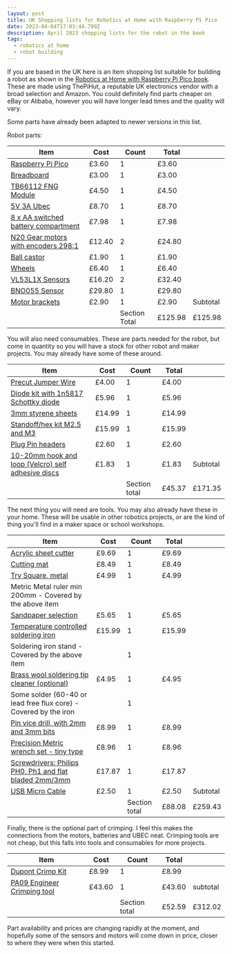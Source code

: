 ```yaml
---
layout: post
title: UK Shopping lists for Robotics at Home with Raspberry Pi Pico
date: 2023-04-04T17:03:44.799Z
description: April 2023 shopping lists for the robot in the book
tags:
  - robotics at home
  - robot building
---
```

If you are based in the UK here is an item shopping list suitable for building a robot as shown in the [Robotics at Home with Raspberry Pi Pico book](https://packt.link/5swS2). These are made using ThePiHut, a reputable UK electronics vendor with a broad selection and Amazon. You could definitely find parts cheaper on eBay or Alibaba, however you will have longer lead times and the quality will vary.

Some parts have already been adapted to newer versions in this list.

Robot parts:

| Item | Cost   | Count         | Total   |          |
| ---- | ------ | ------------- | ------- | -------- |
| [Raspberry Pi Pico](https://thepihut.com/products/raspberry-pi-pico) | £3.60  | 1             | £3.60   |          |
| [Breadboard](https://thepihut.com/products/raspberry-pi-breadboard-half-size)                                              | £3.00  | 1             | £3.00   |          |
| [TB66112 FNG Module](https://thepihut.com/products/fermion-tb6612fng-2x1-2a-dc-motor-driver) | £4.50  | 1             | £4.50   |          |
| [5V 3A Ubec](https://thepihut.com/products/ubec-dc-dc-step-down-buck-converter-5v-3a-output)| £8.70  | 1             | £8.70   |          |
| [8 x AA switched battery compartment](https://amzn.to/3MfH6UE) | £7.98  | 1             | £7.98   |          |
| [N20 Gear motors with encoders 298:1](https://thepihut.com/products/adafruit-n20-dc-motor-with-magnetic-encoder-6v-with-1-298-gear-ratio) | £12.40 | 2             | £24.80  |          |
| [Ball castor](https://thepihut.com/products/20mm-height-metal-caster-bearing-whee) | £1.90  | 1             | £1.90   |          |
| [Wheels](https://thepihut.com/products/pololu-wheel-70x8mm-pair-white) | £6.40  | 1             | £6.40   |          |
| [VL53L1X Sensors](https://thepihut.com/products/time-of-flight-tof-distance-ranging-sensor-vl53l1x) | £16.20 | 2             | £32.40  |          |
| [BNO055 Sensor](https://thepihut.com/products/adafruit-9-dof-absolute-orientation-imu-fusion-breakout-bno055-stemma-qt-qwiic) | £29.80 | 1             | £29.80  |          |
| [Motor brackets](https://thepihut.com/products/pololu-micro-metal-gearmotor-bracket-pair-black) | £2.90  | 1             | £2.90   | Subtotal |
|                            |               | Section Total | £125.98 | £125.98  |

You will also need consumables. These are parts needed for the robot, but come in quantity so you will have a stock for other robot and maker projects. You may already have some of these around.

| Item | Cost   | Count         | Total   |          |
| ---- | ------ | ------------- | ------- | -------- |
| [Precut Jumper Wire](https://thepihut.com/products/jumper-wire-kit-140-piece)| £4.00  | 1             | £4.00  |          |
| [Diode kit with 1n5817 Schottky diode](https://amzn.to/3lQixlS) | £5.96  | 1             | £5.96  |          |
| [3mm styrene sheets](https://amzn.to/3GfJjvh) | £14.99 | 1             | £14.99 |          |
| [Standoff/hex kit M2.5 and M3](https://amzn.to/3ZKk3EB) | £15.99 | 1             | £15.99 |          |
| [Plug Pin headers](https://thepihut.com/products/2mm-pitch-40-pin-break-apart-male-headers-pack-of-5) | £2.60  | 1             | £2.60  |          |
| [10-20mm hook and loop (Velcro) self adhesive discs](https://amzn.to/41h9gDX)                                                           | £1.83  | 1             | £1.83  | Subtotal |
|                                                    |        | Section total | £45.37 | £171.35  |

The next thing you will need are tools. You may also already have these in your home. These will be usable in other robotics projects, or are the kind of thing you'll find in a maker space or school workshops.

| Item | Cost   | Count         | Total   |          |
| ---- | ------ | ------------- | ------- | -------- |
| [Acrylic sheet cutter](https://www.amazon.co.uk/Acrylic-Plexiglass-Convenient-Use-One-blades/dp/B08Y7RZ1WD) | £9.69  | 1             | £9.69  |          |
| [Cutting mat](https://www.amazon.co.uk/ANSIO-Double-Healing-Cutting-Imperial/dp/B00RO1CD9O) | £8.49  | 1             | £8.49  |          |
| [Try Square, metal](https://www.amazon.co.uk/Starrett-K53M-300-S-Try-Square/dp/B00RD59PNS) | £4.99  | 1             | £4.99  |          |
| Metric Metal ruler min 200mm - Covered by the above item                                                             |        |               |        |          |
| [Sandpaper selection](https://www.amazon.co.uk/Pack-Sand-Paper-Sheets-Sandpaper/dp/B09MMJWF13) | £5.65  | 1             | £5.65  |          |
| [Temperature controlled soldering iron](https://amzn.to/3YYcZV9) | £15.99 | 1             | £15.99 |          |
| Soldering iron stand - Covered by the above item |        | 1             | |          |
| [Brass wool soldering tip cleaner (optional)](https://amzn.to/41nhB8X) | £4.95  | 1             | £4.95  |          |
| Some solder (60-40 or lead free flux core) - Covered by the iron |        | 1             |   |          |
| [Pin vice drill, with 2mm and 3mm bits](https://www.amazon.co.uk/Precision-Hobby-Drill-Drilling-Pieces/dp/B07WM26KSF) | £8.99  | 1             | £8.99  |          |
| [Precision Metric wrench set - tiny type](https://amzn.to/3EyWkPW) | £8.96  | 1             | £8.96  |          |
| [Screwdrivers: Philips PH0, Ph1 and flat bladed 2mm/3mm](https://www.amazon.co.uk/Rolson-28882-Screwdriver-Set-Pieces/dp/B00JITIPFG)| £17.87 | 1             | £17.87 |          |
| [USB Micro Cable](https://thepihut.com/products/usb-to-micro-usb-cable-0-5m?variant=37979679293635) | £2.50  | 1             | £2.50  | Subtotal |
|                                                                    |        | Section total | £88.08 | £259.43  |

Finally, there is the optional part of crimping. I feel this makes the connections from the motors, batteries and UBEC neat. Crimping tools are not cheap, but this falls into tools and consumables for more projects.


| Item | Cost   | Count         | Total   |          |
| ---- | ------ | ------------- | ------- | -------- |
| [Dupont Crimp Kit](https://amzn.to/3Kz4mLY) | £8.99  | 1             | £8.99  |          |
| [PA09 Engineer Crimping tool](https://thepihut.com/products/universal-micro-crimping-pliers-1-0-to-1-9mm-size-contacts) | £43.60 | 1             | £43.60 | subtotal |
|                             |        | Section total | £52.59 | £312.02 |

Part availability and prices are changing rapidly at the moment, and hopefully some of the sensors and motors will come down in price, closer to where they were when this started.